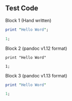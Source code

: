 Test Code
---------

Block 1 (Hand written)

```perl
print "Hello Word";

1;
```

Block 2 (pandoc v1.12 format)

``` {.perl}
print "Hello Word"

1;
```

Block 3 (pandoc v1.13 format)

``` perl
print "Hello Word"

1;
```


